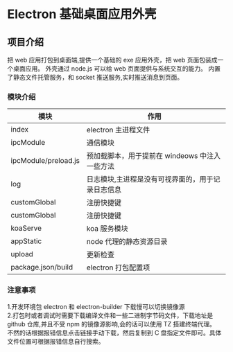 # Electron 基础桌面应用外壳

## 项目介绍

把 web 应用打包到桌面端,提供一个基础的 exe 应用外壳，把 web 页面包装成一个桌面应用。
外壳通过 node.js 可以给 web 页面提供与系统交互的能力。
内置了静态文件托管服务，和 socket 推送服务,实时推送消息到页面。

### 模块介绍

| 模块                 | 作用                                              |
| -------------------- | ------------------------------------------------- |
| index                | electron 主进程文件                               |
| ipcModule            | 通信模块                                          |
| ipcModule/preload.js | 预加载脚本，用于提前在 windeows 中注入一些方法    |
| log                  | 日志模块,主进程是没有可视界面的，用于记录日志信息 |
| customGlobal         | 注册快捷键                                        |
| customGlobal         | 注册快捷键                                        |
| koaServe             | koa 服务模块                                      |
| appStatic            | node 代理的静态资源目录                           |
| upload               | 更新检查                                          |
| package.json/build   | electron 打包配置项                               |

### 注意事项

1.开发环境包 electron 和 electron-builder 下载慢可以切换镜像源  
2.打包时或者调试时需要下载编译文件和一些二进制字节码文件，下载地址是 github 仓库,并且不受 npm 的镜像源影响,会的话可以使用 TZ 搭建终端代理。  
不然的话根据报错信息点击链接手动下载，然后复制到 C 盘指定文件即可。具体文件位置可根据报错信息自行搜索。
